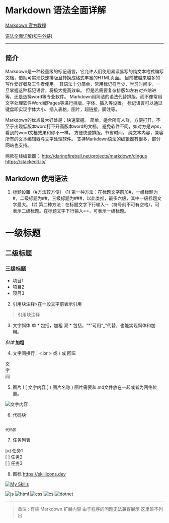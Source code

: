 # Markdown 语法全面详解

[Markdown 官方教程](https://markdown.com.cn/basic-syntax/headings.html)

[语法全面详解(知乎外链)](https://zhuanlan.zhihu.com/p/143586985)

---

## 简介

Markdown是一种轻量级的标记语言，它允许人们使用易读易写的纯文本格式编写文档，借助可实现快速排版且转换成格式丰富的HTML页面。
目前被越来越多的写作爱好者及工作者使用。
其语法十分简单，常用标记符号少，学习时间少，一旦掌握这种标记语言，将极大提高效率。
但是若需要复杂排版如左右对齐缩进等，还是选择word等专业软件。
Markdown用简洁的语法代替排版，而不像常用文字处理软件Word或Pages等进行排版、字体、插入等设置。
标记语言可以通过键盘即实现字体大小、插入表格，图片，超链接，脚注等。

Markdown的优点最大好处是：快速掌握。
简单，适合所有人群，方便打开，不至于出现低版本word打不开高版本word的文档。
避免软件不同，如对方是wps，看到的word文档效果和你不一样。
方便快速排版，节省时间。
纯文本内容，兼容所有的文本编辑器与文字处理软件。
支持Markdown语法的编辑器有很多，部分网站也支持。

两款在线编辑器：
http://daringfireball.net/projects/markdown/dingus
https://stackedit.io/ 

## Markdown 使用语法

1. 标题设置（#方法较方便）
(1) 第一种方法：在标题文字前加#，一级标题为#，二级标题为##，三级标题为###，以此类推，最多六级，其中一级标题文字最大。
(2) 第二种方法：在标题文字下行输入--（符号前不可有空格），可表示二级标题。在标题文字下行输入==，可表示一级标题。 

# 一级标题
## 二级标题
### 三级标题

- 项目1
- 项目2
- 项目3

2. 引用块注释>在一段文字前表示引用

> 引用块注释

3. 文字斜体 单 * 包括，加粗  双 * 包括，“*”可用“_”代替，也能实现斜体和加粗。

 *斜体*  **加粗**

4. 文字间换行：< br > 或 \ 或 回车

文<br>字 \
间

5. 图片 ! [ 文字内容 ] ( 图片名称 )  图片需要和.md文件放在一起或者为网络位置。

![文字内容](图片名称) 

6. 代码块

```

代码区

``` 

7. 任务列表

[x] 任务1 \
[ ] 任务2 \
[ ] 任务3

8. 图标 https://skillicons.dev

[![My Skills](https://skillicons.dev/icons?i=js,html,css,wasm)](https://skillicons.dev)

![js](https://skillicons.dev/icons?i=js)
![html](https://skillicons.dev/icons?i=html)
![css](https://skillicons.dev/icons?i=css)
![cs](https://skillicons.dev/icons?i=cs)
![dotnet](https://skillicons.dev/icons?i=dotnet)

---

> 备注 : 有些 Markdown 扩展内容 由于程序的问题无法兼容展示 这里暂不列出